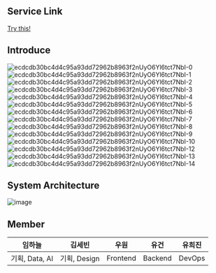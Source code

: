 ## Service Link
[Try this!](http://www.minwon.site)
## Introduce
![ecdcdb30bc4d4c95a93dd72962b8963f2nUyO6Yl6tct7NbI-0](https://github.com/user-attachments/assets/d23d9021-1da2-4639-86c2-da9ee6b0bc6a)
![ecdcdb30bc4d4c95a93dd72962b8963f2nUyO6Yl6tct7NbI-1](https://github.com/user-attachments/assets/a937a59f-d970-47e8-82cc-721290ae362f)
![ecdcdb30bc4d4c95a93dd72962b8963f2nUyO6Yl6tct7NbI-2](https://github.com/user-attachments/assets/977d7129-4ac7-450d-a93b-e6ebfef21127)
![ecdcdb30bc4d4c95a93dd72962b8963f2nUyO6Yl6tct7NbI-3](https://github.com/user-attachments/assets/94faf39d-e52d-44b0-bf2b-fa08998917d9)
![ecdcdb30bc4d4c95a93dd72962b8963f2nUyO6Yl6tct7NbI-4](https://github.com/user-attachments/assets/2df96d64-7ad3-4054-9aae-a5c0ee1ccb82)
![ecdcdb30bc4d4c95a93dd72962b8963f2nUyO6Yl6tct7NbI-5](https://github.com/user-attachments/assets/ae513521-e241-4b98-8c18-cba1bd023b7b)
![ecdcdb30bc4d4c95a93dd72962b8963f2nUyO6Yl6tct7NbI-6](https://github.com/user-attachments/assets/2faab1d3-6218-4f0f-9b17-4eaaeb9765b1)
![ecdcdb30bc4d4c95a93dd72962b8963f2nUyO6Yl6tct7NbI-7](https://github.com/user-attachments/assets/55d4ffc7-1c84-4559-b78d-fa48bb32522e)
![ecdcdb30bc4d4c95a93dd72962b8963f2nUyO6Yl6tct7NbI-8](https://github.com/user-attachments/assets/c92adb74-6e58-4720-a2e7-d1d2ca4045cc)
![ecdcdb30bc4d4c95a93dd72962b8963f2nUyO6Yl6tct7NbI-9](https://github.com/user-attachments/assets/a940154c-9178-4053-a29d-38a32676e833)
![ecdcdb30bc4d4c95a93dd72962b8963f2nUyO6Yl6tct7NbI-10](https://github.com/user-attachments/assets/75187012-0eed-468e-be4d-0ede6685fec8)
![ecdcdb30bc4d4c95a93dd72962b8963f2nUyO6Yl6tct7NbI-12](https://github.com/user-attachments/assets/468976b9-ac7e-4873-a096-df4a65b2e24a)
![ecdcdb30bc4d4c95a93dd72962b8963f2nUyO6Yl6tct7NbI-13](https://github.com/user-attachments/assets/dcfdda02-0be3-41e3-bd17-1712e10af0e6)
![ecdcdb30bc4d4c95a93dd72962b8963f2nUyO6Yl6tct7NbI-14](https://github.com/user-attachments/assets/95a3849b-a386-4959-8357-442442731418)

## System Architecture
![image](https://github.com/user-attachments/assets/823c8c9d-2103-4d41-9c91-a467bdf00647)

## Member
| 임하늘 | 김세빈 | 우원 | 유건 | 유희진 |
| ---| --- | --- | --- | --- |
| 기획, Data, AI | 기획, Design | Frontend | Backend | DevOps |
